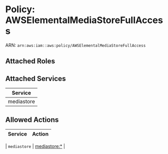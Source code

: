 # Policy: AWSElementalMediaStoreFullAccess

ARN: `arn:aws:iam::aws:policy/AWSElementalMediaStoreFullAccess`

## Attached Roles

## Attached Services

| Service |
|---------|
| mediastore |

## Allowed Actions

| Service | Action |
|:-------:|--------|

| `mediastore` | [mediastore:*](../actions.md#mediastore:all) |
